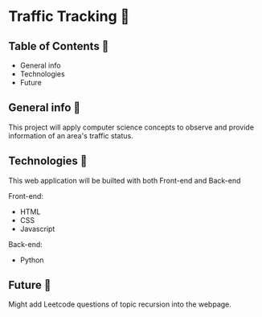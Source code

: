 # Traffic Tracking 🚥

## Table of Contents 📖

- General info
- Technologies
- Future

## General info 🧠

This project will apply computer science concepts to observe and provide information of an area's traffic status.

## Technologies 🚀

This web application will be builted with both Front-end and Back-end

Front-end:

- HTML
- CSS
- Javascript

Back-end:

- Python

## Future 🔮

Might add Leetcode questions of topic recursion into the webpage.
